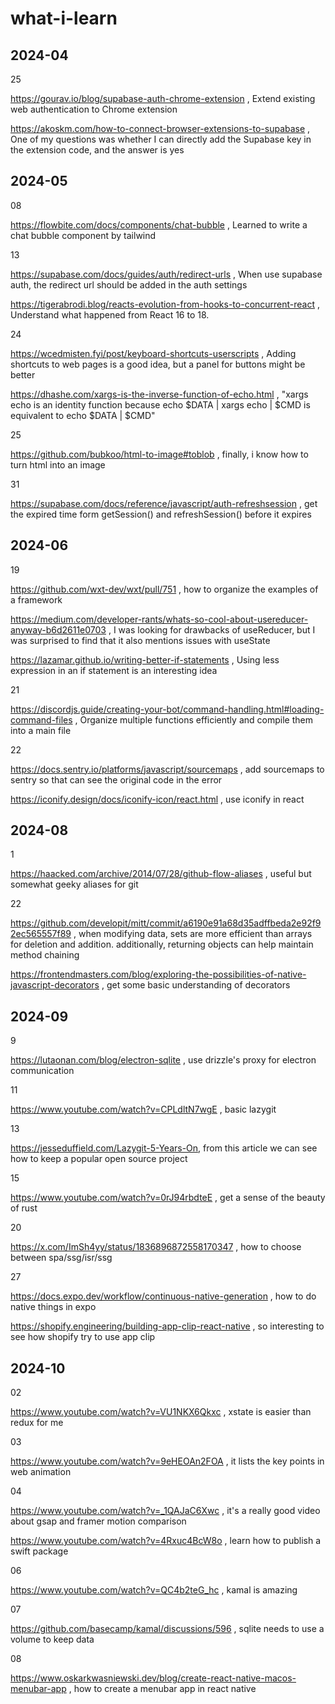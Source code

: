 # what-i-learn

## 2024-04

25

https://gourav.io/blog/supabase-auth-chrome-extension , Extend existing web authentication to Chrome extension

https://akoskm.com/how-to-connect-browser-extensions-to-supabase , One of my questions was whether I can directly add the Supabase key in the extension code, and the answer is yes

## 2024-05

08

https://flowbite.com/docs/components/chat-bubble , Learned to write a chat bubble component by tailwind

13

https://supabase.com/docs/guides/auth/redirect-urls , When use supabase auth, the redirect url should be added in the auth settings

https://tigerabrodi.blog/reacts-evolution-from-hooks-to-concurrent-react , Understand what happened from React 16 to 18.

24

https://wcedmisten.fyi/post/keyboard-shortcuts-userscripts , Adding shortcuts to web pages is a good idea, but a panel for buttons might be better

https://dhashe.com/xargs-is-the-inverse-function-of-echo.html , "xargs echo is an identity function because echo $DATA | xargs echo | $CMD is equivalent to echo $DATA | $CMD"

25

https://github.com/bubkoo/html-to-image#toblob , finally, i know how to turn html into an image

31

https://supabase.com/docs/reference/javascript/auth-refreshsession , get the expired time form getSession() and refreshSession() before it expires

## 2024-06

19

https://github.com/wxt-dev/wxt/pull/751 , how to organize the examples of a framework

https://medium.com/developer-rants/whats-so-cool-about-usereducer-anyway-b6d2611e0703 , I was looking for drawbacks of useReducer, but I was surprised to find that it also mentions issues with useState

https://lazamar.github.io/writing-better-if-statements , Using less expression in an if statement is an interesting idea

21

https://discordjs.guide/creating-your-bot/command-handling.html#loading-command-files , Organize multiple functions efficiently and compile them into a main file

22

https://docs.sentry.io/platforms/javascript/sourcemaps , add sourcemaps to sentry so that can see the original code in the error

https://iconify.design/docs/iconify-icon/react.html , use iconify in react

## 2024-08

1

https://haacked.com/archive/2014/07/28/github-flow-aliases , useful but somewhat geeky aliases for git

22

https://github.com/developit/mitt/commit/a6190e91a68d35adffbeda2e92f92ec565557f89 , when modifying data, sets are more efficient than arrays for deletion and addition. additionally, returning objects can help maintain method chaining

https://frontendmasters.com/blog/exploring-the-possibilities-of-native-javascript-decorators , get some basic understanding of decorators

## 2024-09

9

https://lutaonan.com/blog/electron-sqlite , use drizzle's proxy for electron communication

11

https://www.youtube.com/watch?v=CPLdltN7wgE , basic lazygit

13

https://jesseduffield.com/Lazygit-5-Years-On, from this article we can see how to keep a popular open source project

15

https://www.youtube.com/watch?v=0rJ94rbdteE , get a sense of the beauty of rust

20

https://x.com/ImSh4yy/status/1836896872558170347 , how to choose between spa/ssg/isr/ssg

27

https://docs.expo.dev/workflow/continuous-native-generation , how to do native things in expo

https://shopify.engineering/building-app-clip-react-native , so interesting to see how shopify try to use app clip

## 2024-10

02

https://www.youtube.com/watch?v=VU1NKX6Qkxc , xstate is easier than redux for me

03

https://www.youtube.com/watch?v=9eHEOAn2FOA , it lists the key points in web animation

04

https://www.youtube.com/watch?v=_1QAJaC6Xwc , it's a really good video about gsap and framer motion comparison

https://www.youtube.com/watch?v=4Rxuc4BcW8o , learn how to publish a swift package

06

https://www.youtube.com/watch?v=QC4b2teG_hc , kamal is amazing

07

https://github.com/basecamp/kamal/discussions/596 , sqlite needs to use a volume to keep data

08

https://www.oskarkwasniewski.dev/blog/create-react-native-macos-menubar-app , how to create a menubar app in react native
